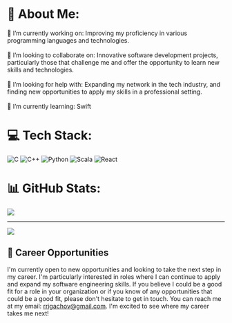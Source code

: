# 💫 About Me:

🔭 I’m currently working on: Improving my proficiency in various programming languages and technologies.<br><br>👯 I’m looking to collaborate on: Innovative software development projects, particularly those that challenge me and offer the opportunity to learn new skills and technologies.<br><br>🤝 I’m looking for help with: Expanding my network in the tech industry, and finding new opportunities to apply my skills in a professional setting.<br><br>🌱 I’m currently learning: Swift

# 💻 Tech Stack:

![C](https://img.shields.io/badge/c-%2300599C.svg?style=for-the-badge&logo=c&logoColor=white) ![C++](https://img.shields.io/badge/c++-%2300599C.svg?style=for-the-badge&logo=c%2B%2B&logoColor=white) ![Python](https://img.shields.io/badge/python-3670A0?style=for-the-badge&logo=python&logoColor=ffdd54) ![Scala](https://img.shields.io/badge/scala-%23DC322F.svg?style=for-the-badge&logo=scala&logoColor=white) ![React](https://img.shields.io/badge/react-%2320232a.svg?style=for-the-badge&logo=react&logoColor=%2361DAFB)

# 📊 GitHub Stats:

![](https://github-readme-stats.vercel.app/api/top-langs/?username=Goodguyr&theme=monokai&hide_border=true&include_all_commits=true&count_private=false&layout=compact)

---

[![](https://visitcount.itsvg.in/api?id=Goodguyr&icon=0&color=0)](https://visitcount.itsvg.in)

## 🌟 Career Opportunities

I'm currently open to new opportunities and looking to take the next step in my career. I'm particularly interested in roles where I can continue to apply and expand my software engineering skills. If you believe I could be a good fit for a role in your organization or if you know of any opportunities that could be a good fit, please don't hesitate to get in touch. You can reach me at my email: rrigachov@gmail.com. I'm excited to see where my career takes me next!
